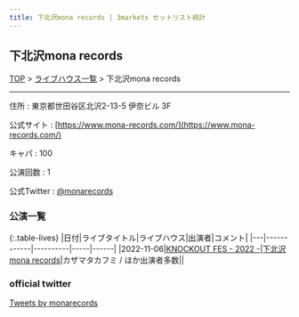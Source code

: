 ```yaml
---
title: 下北沢mona records | 3markets セットリスト統計
---
```

## 下北沢mona records

[TOP](/setlist/) > [ライブハウス一覧](livehouses.html) > 下北沢mona records

___

住所
:    東京都世田谷区北沢2-13-5 伊奈ビル 3F

公式サイト
:    [https://www.mona-records.com/](https://www.mona-records.com/)

キャパ
:    100

公演回数
: 1


公式Twitter
: <a href="https://twitter.com/monarecords">@monarecords</a>


### 公演一覧

{:.table-lives}
|日付|ライブタイトル|ライブハウス|出演者|コメント|
|---|------------|----------|-----|------|
|<span class="nowrap">2022-11-06</span>|[KNOCKOUT FES - 2022 -](live039.html)|[下北沢mona records](livehouse043.html)|カザマタカフミ / ほか出演者多数||



### official twitter

<a class="twitter-timeline" href="https://twitter.com/monarecords?ref_src=twsrc%5Etfw">Tweets by monarecords</a> <script async src="https://platform.twitter.com/widgets.js" charset="utf-8"></script>